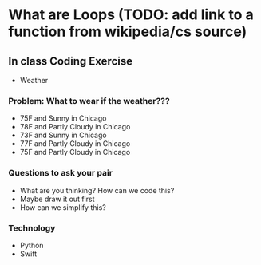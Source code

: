 # What are Loops (TODO: add link to a function from wikipedia/cs source)

## In class Coding Exercise
* Weather

### Problem: What to wear if the weather???
* 75F and Sunny in Chicago 
* 78F and Partly Cloudy in Chicago
* 73F and Sunny in Chicago
* 77F and Partly Cloudy in Chicago
* 75F and Partly Cloudy in Chicago

### Questions to ask your pair
  * What are you thinking? How can we code this?
  * Maybe draw it out first
  * How can we simplify this?

### Technology
 * Python
 * Swift